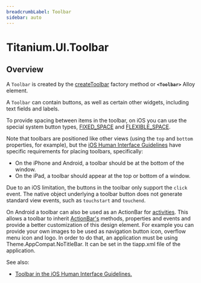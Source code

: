 ```yaml
---
breadcrumbLabel: Toolbar
sidebar: auto
---
```


# Titanium.UI.Toolbar

<ProxySummary/>

## Overview

A `Toolbar` is created by the [createToolbar](Titanium.UI.createToolbar) factory method or **`<Toolbar>`** Alloy element.

A `Toolbar` can contain buttons, as well as certain other widgets, including text fields and
labels.

To provide spacing between items in the toolbar, on iOS you can use the special system button types,
[FIXED_SPACE](Titanium.UI.iOS.SystemButton.FIXED_SPACE) and
[FLEXIBLE_SPACE](Titanium.UI.iOS.SystemButton.FLEXIBLE_SPACE).

Note that toolbars are positioned like other views (using the `top` and `bottom` properties,
for example), but the [iOS Human Interface Guidelines](https://developer.apple.com/ios/human-interface-guidelines/overview/themes/#//apple_ref/doc/uid/TP40006556-CH12-SW4)
have specific requirements for placing toolbars, specifically:

* On the iPhone and Android, a toolbar should be at the bottom of the window.
* On the iPad, a toolbar should appear at the top or bottom of a window.

Due to an iOS limitation, the buttons in the toolbar only support the `click` event.
The native object underlying a toolbar button does not generate standard view events,
such as `touchstart` and `touchend`.

On Android a toolbar can also be used as an ActionBar for [activities](Titanium.Android.Activity). This allows a toolbar to
inherit [ActionBar's](Titanium.Android.ActionBar) methods, properties and events and provide a better customization of this
design element. For example you can provide your own images to be used as navigation button icon, overflow menu icon and logo.
In order to do that, an application must be using Theme.AppCompat.NoTitleBar.
It can be set in the tiapp.xml file of the application.

See also:

*  [Toolbar in the iOS Human Interface Guidelines.](https://developer.apple.com/ios/human-interface-guidelines/bars/toolbars/)

<ApiDocs/>
